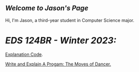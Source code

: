 ## *Welcome to **Jason's Page***

Hi, I'm Jason, a third-year student in Computer Science major. 

# *EDS 124BR - Winter 2023:*

[Explanation Code](https://youtu.be/8D8ew2vNJBI).

[Write and Explain A Progam: The Moves of Dancer.](https://youtu.be/tpH4PGiPmCY)

